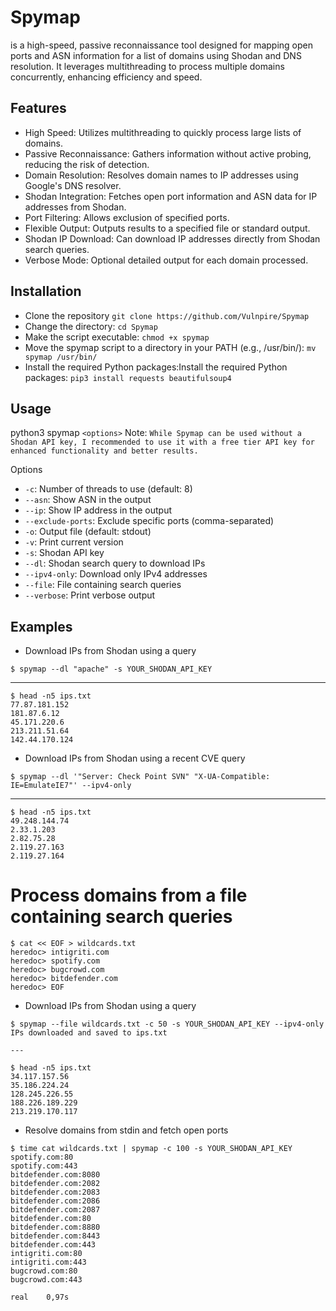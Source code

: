 # Spymap
is a high-speed, passive reconnaissance tool designed for mapping open ports and ASN information for a list of domains using Shodan and DNS resolution. It leverages multithreading to process multiple domains concurrently, enhancing efficiency and speed.

## Features

* High Speed: Utilizes multithreading to quickly process large lists of domains.
* Passive Reconnaissance: Gathers information without active probing, reducing the risk of detection.
* Domain Resolution: Resolves domain names to IP addresses using Google's DNS resolver.
* Shodan Integration: Fetches open port information and ASN data for IP addresses from Shodan.
* Port Filtering: Allows exclusion of specified ports.
* Flexible Output: Outputs results to a specified file or standard output.
* Shodan IP Download: Can download IP addresses directly from Shodan search queries.
* Verbose Mode: Optional detailed output for each domain processed.

## Installation

- Clone the repository `git clone https://github.com/Vulnpire/Spymap`
- Change the directory: `cd Spymap`
- Make the script executable: `chmod +x spymap`
- Move the spymap script to a directory in your PATH (e.g., /usr/bin/): `mv spymap /usr/bin/`
- Install the required Python packages:Install the required Python packages: `pip3 install requests beautifulsoup4`

## Usage

python3 spymap `<options>`
Note: `While Spymap can be used without a Shodan API key, I recommended to use it with a free tier API key for enhanced functionality and better results.`

Options

* `-c`: Number of threads to use (default: 8)
* `--asn`: Show ASN in the output
* `--ip`: Show IP address in the output
* `--exclude-ports`: Exclude specific ports (comma-separated)
* `-o`: Output file (default: stdout)
* `-v`: Print current version
* `-s`: Shodan API key
* `--dl`: Shodan search query to download IPs
* `--ipv4-only`: Download only IPv4 addresses
* `--file`: File containing search queries
* `--verbose`: Print verbose output

## Examples

* Download IPs from Shodan using a query

`$ spymap --dl "apache" -s YOUR_SHODAN_API_KEY`

---
```
$ head -n5 ips.txt                                             
77.87.181.152
181.87.6.12
45.171.220.6
213.211.51.64
142.44.170.124
```

* Download IPs from Shodan using a recent CVE query

`$ spymap --dl '"Server: Check Point SVN" "X-UA-Compatible: IE=EmulateIE7"' --ipv4-only`

---
```
$ head -n5 ips.txt
49.248.144.74
2.33.1.203
2.82.75.28
2.119.27.163
2.119.27.164
```

# Process domains from a file containing search queries

```
$ cat << EOF > wildcards.txt 
heredoc> intigriti.com       
heredoc> spotify.com                  
heredoc> bugcrowd.com 
heredoc> bitdefender.com
heredoc> EOF
```

* Download IPs from Shodan using a query

```
$ spymap --file wildcards.txt -c 50 -s YOUR_SHODAN_API_KEY --ipv4-only
IPs downloaded and saved to ips.txt

---

$ head -n5 ips.txt
34.117.157.56
35.186.224.24
128.245.226.55
188.226.189.229
213.219.170.117
```

* Resolve domains from stdin and fetch open ports

```
$ time cat wildcards.txt | spymap -c 100 -s YOUR_SHODAN_API_KEY
spotify.com:80
spotify.com:443
bitdefender.com:8080
bitdefender.com:2082
bitdefender.com:2083
bitdefender.com:2086
bitdefender.com:2087
bitdefender.com:80
bitdefender.com:8880
bitdefender.com:8443
bitdefender.com:443
intigriti.com:80
intigriti.com:443
bugcrowd.com:80
bugcrowd.com:443

real    0,97s
```
